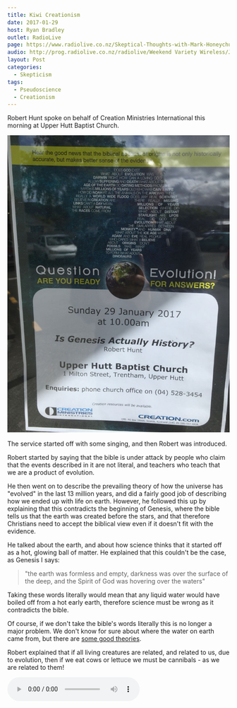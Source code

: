 ```yaml
---
title: Kiwi Creationism
date: 2017-01-29
host: Ryan Bradley
outlet: RadioLive
page: https://www.radiolive.co.nz/Skeptical-Thoughts-with-Mark-Honeychurch/tabid/506/articleID/135838/Default.aspx
audio: http://prog.radiolive.co.nz/radiolive/Weekend Variety Wireless/Jan 2017/29_01_17_Mark.mp3
layout: Post
categories:
  - Skepticism
tags:
  - Pseudoscience
  - Creationism
---
```


Robert Hunt spoke on behalf of Creation Ministries International this morning at Upper Hutt Baptist Church.

<!-- more -->

![Poster](./IMG_0184.jpg)

The service started off with some singing, and then Robert was introduced.

Robert started by saying that the bible is under attack by people who claim that the events described in it are not literal, and teachers who teach that we are a product of evolution.

He then went on to describe the prevailing theory of how the universe has "evolved" in the last 13 million years, and did a fairly good job of describing how we ended up with life on earth. However, he followed this up by explaining that this contradicts the beginning of Genesis, where the bible tells us that the earth was created before the stars, and that therefore Christians need to accept the biblical view even if it doesn't fit with the evidence.

He talked about the earth, and about how science thinks that it started off as a hot, glowing ball of matter. He explained that this couldn't be the case, as Genesis I says:

> "the earth was formless and empty, darkness was over the surface of the deep, and the Spirit of God was hovering over the waters"

Taking these words literally would mean that any liquid water would have boiled off from a hot early earth, therefore science must be wrong as it contradicts the bible.

Of course, if we don't take the bible's words literally this is no longer a major problem. We don't know for sure about where the water on earth came from, but there are [some good theories](https://en.wikipedia.org/wiki/Origin_of_water_on_Earth).

Robert explained that if all living creatures are related, and related to us, due to evolution, then if we eat cows or lettuce we must be cannibals - as we are related to them!

<audio controls src="/media/audio/skepticism/RobertHunt.mp3" />

This was followed by the assertion that some scientists are suggesting that we need to cull the human population, and this is one of the reasons that secular people support abortion. The idea of population culling is not one that is accepted in science, although there is general consensus that we need to ensure the population does not increase uncontrollably.

Next up was the argument that because we are creative, this is proof that we were created in the image of God - who is also creative. Also because we find flowers and sunsets beautiful, this is further proof that we are made in God's image.

This sounds a lot like kiwi Ray Comfort's argument, stolen from Paley, that things which [look designed have a designer](https://en.wikipedia.org/wiki/Argument_from_beauty). A more likely explanation is that we find nature beautiful because we have evolved around nature, and that beauty is just one of a range of emotions we feel for things we see every day.

One of the daftest arguments was that our calendar proves that the bible is true. Firstly, because the year is based on the birth of Jesus - 1AD - the Jesus story must be true. Secondly, the fact that calendars have 7 days - the six days of creation and one day of rest - the Genesis story must also be true.

<audio controls src="/media/audio/skepticism/RobertHunt2.mp3" />

Robert has obviously got himself a bit confused here! Yes, our years are based on a Christian timeline, and our week is based on a Jewish calendar and probably came from the Genesis story, but to then argue that this proves the stories to be true is circular reasoning.

He also ignores the many parts of our calendar that come from beliefs that are not Christian, such as the days of the week being named after Anglo-Saxon, Norse, Germanic and Roman gods, and some of the months being named after Roman gods.

Robert argued against old earth Christians using 2 Peter 3. This is often used to explain how Genesis may be true while the earth is old, because verse 8 starts with:

> With the Lord a day is like a thousand years

However, the full verse is:

> With the Lord a day is like a thousand years, and a thousand years are like a day.

Therefore, apparently, this cancels itself out!

Robert explained that the extreme longevity of early biblical characters meant that biblical accounts are trustworthy, as you only need to pass on stories from Adam to Lamech (Noah's father), to Noah and then to Abraham to cover the first 2 thousand years from 4000 BC.

He finished by talking about how there was no death before the garden of eden, and that Christians do a disservice to their beliefs by characterising noah's ark in a cartoony way as a kids' story, along with the usual nonsense about the ark holding juvenile dinosaurs, and there only being 25 species of dinosaur, etc. I've heard this before - I think it's a way for creationists to take on the appearance of being serious.

As usual, there was a push to sell creationist materials, including tables filled with books and DVDs.

![Books](./IMG_0188.jpg)

It was interesting that in the church newsletter it talked about how creationism is a controversial idea, and that not everyone will agree. I talked with Robert about this, and he said that he thinks Christians need to take a stand be open and honest about creationist beliefs.

This was one of the worst creationist talks I've heard - I've seen John MacKay, Jonathan Sarfati and others speaking in the past, but Robert had some really weird, backward arguments!

![Skeptics](./IMG_0195.jpg)
